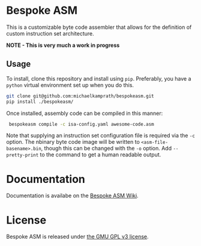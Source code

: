 # Bespoke ASM
This is a customizable byte code assembler that allows for the definition of custom instruction set architecture.

**NOTE - This is very much a work in progress**

## Usage
To install, clone this repository and install using `pip`. Preferably, you have a `python` virtual environment set up when you do this.

```sh
git clone git@github.com:michaelkamprath/bespokeasm.git
pip install ./bespokeasm/
```

Once installed, assembly code can be compiled in this manner:

```sh
 bespokeasm compile -c isa-config.yaml awesome-code.asm
```

Note that supplying an instruction set configuration file is required via the `-c` option. The nbinary byte code image will be written to `<asm-file-basename>.bin`, though this can be changed with the `-o` option. Add `--pretty-print` to the command to get a human readable output.

# Documentation
Documentation is availabe on the [Bespoke ASM Wiki](https://github.com/michaelkamprath/bespokeasm/wiki).

# License
Bespoke ASM is released under [the GMU GPL v3 license](./LICENSE).
